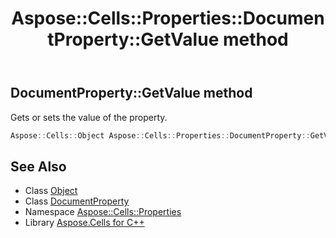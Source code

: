﻿---
title: Aspose::Cells::Properties::DocumentProperty::GetValue method
linktitle: GetValue
second_title: Aspose.Cells for C++ API Reference
description: 'Aspose::Cells::Properties::DocumentProperty::GetValue method. Gets or sets the value of the property in C++.'
type: docs
weight: 700
url: /cpp/aspose.cells.properties/documentproperty/getvalue/
---
## DocumentProperty::GetValue method


Gets or sets the value of the property.

```cpp
Aspose::Cells::Object Aspose::Cells::Properties::DocumentProperty::GetValue()
```

## See Also

* Class [Object](../../../aspose.cells/object/)
* Class [DocumentProperty](../)
* Namespace [Aspose::Cells::Properties](../../)
* Library [Aspose.Cells for C++](../../../)
